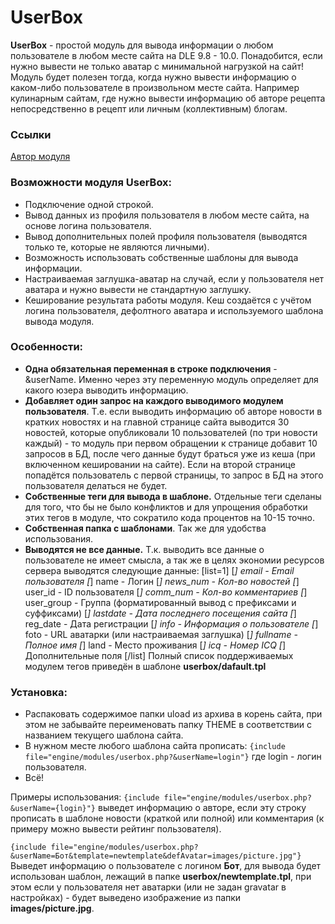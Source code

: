 UserBox
=======

__UserBox__ - простой модуль для вывода информации о любом пользователе в любом месте сайта на DLE 9.8 - 10.0.
Понадобится, если нужно вывести не только аватар с минимальной нагрузкой на сайт!
Модуль будет полезен тогда, когда нужно вывести информацию о каком-либо пользователе в произвольном месте сайта.
Например кулинарным сайтам, где нужно вывести информацию об авторе рецепта непосредственно в рецепт или личным (коллективным) блогам. 

### Ссылки
[Автор модуля](http://pafnuty.name/ "ПафНутиЙ")

### Возможности модуля UserBox:
* Подключение одной строкой.
* Вывод данных из профиля пользователя в любом месте сайта, на основе логина пользователя.
* Вывод дополнительных полей профиля пользователя (выводятся только те, которые не являются личными).
* Возможность использовать собственные шаблоны для вывода информации.
* Настраиваемая заглушка-аватар на случай, если у пользователя нет аватара и нужно вывести не стандартную заглушку.
* Кеширование результата работы модуля. Кеш создаётся с учётом логина пользователя, дефолтного аватара и используемого шаблона вывода модуля.

### Особенности: 
- __Одна обязательная переменная в строке подключения__ - &userName. Именно через эту переменную модуль определяет для какого юзера выводить информацию.
- __Добавляет один запрос на каждого выводимого модулем пользователя__. Т.е. если выводить информацию об авторе новости в кратких новостях и на главной странице сайта выводится 30 новостей, которые опубликовали 10 пользователей (по три новости каждый) - то модуль при первом обращении к странице добавит 10 запросов в БД, после чего данные будут браться уже из кеша (при включенном кешировании на сайте). Если на второй странице попадётся пользователь с первой страницы, то запрос в БД на этого пользователя делаться не будет. 
- __Собственные теги для вывода в шаблоне.__ Отдельные теги сделаны для того, что бы не было конфликтов и для упрощения обработки этих тегов в модуле, что сократило кода процентов на 10-15 точно.
- __Собственная папка с шаблонами__. Так же для удобства использования.
- __Выводятся не все данные.__ Т.к. выводить все данные о пользователе не имеет смысла, а так же в целях экономии ресурсов сервера выводятся следующие данные:
[list=1]
[*] email - Email пользователя
[*] name - Логин
[*] news_num - Кол-во новостей
[*] user_id - ID пользователя
[*] comm_num - Кол-во комментариев
[*] user_group - Группа (форматированный вывод с префиксами и суффиксами)
[*] lastdate - Дата последнего посещения сайта
[*] reg_date - Дата регистрации
[*] info - Информация о пользователе
[*] foto - URL аватарки (или настраиваемая заглушка)
[*] fullname - Полное имя
[*] land - Место проживания
[*] icq - Номер ICQ
[*] Дополнительные поля
[/list]
Полный список поддерживаемых модулем тегов приведён в шаблоне __userbox/dafault.tpl__


### Установка:

* Распаковать содержимое папки uload из архива в корень сайта, при этом не забывайте переименовать папку THEME в соответствии с названием текущего шаблона сайта.
* В нужном месте любого шаблона сайта прописать: ```{include file="engine/modules/userbox.php?&userName=login"}``` где login - логин пользователя.
* Всё!

Примеры использования:
```{include file="engine/modules/userbox.php?&userName={login}"}``` выведет информацию о авторе, если эту строку прописать в шаблоне новости (краткой или полной) или комментария (к примеру можно вывести рейтинг пользователя).

```{include file="engine/modules/userbox.php?&userName=Бот&template=newtemplate&defAvatar=images/picture.jpg"}``` Выведет информацию о пользователе с логином __Бот__, для вывода будет использован шаблон, лежащий в папке __userbox/newtemplate.tpl__, при этом если у пользователя нет аватарки (или не задан gravatar в настройках) - будет выведено изображение из папки __images/picture.jpg__.


